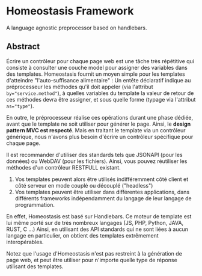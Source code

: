 # Homeostasis Framework
A language agnostic preprocessor based on handlebars.

## Abstract

Écrire un contrôleur pour chaque page web est une tâche très répétitive qui consiste à consulter une couche model pour assigner des variables dans des templates. Homeostasis fournit un moyen simple pour les templates d'atteindre "l'auto-suffisance alimentaire" : Un entête déclaratif indique au préprocesseur les méthodes qu'il doit appeler (via l'attribut `by="service.method"`), à quelles variables du template la valeur de retour de ces méthodes devra être assigner, et sous quelle forme (typage via l'attribut `as="type"`).

En outre, le préprocesseur réalise ces opérations durant une phase dédiée, avant que le template ne soit utiliser pour générer le page. Ainsi, le **design pattern MVC est respecté**. Mais en traitant le template via un contrôleur générique, nous n'avons plus besoin d'écrire un contrôleur spécifique pour chaque page.

Il est recommander d'utiliser des standards tels que JSONAPI (pour les données) ou WebDAV (pour les fichiers). Ainsi, vous pouvez réutiliser les méthodes d'un contrôleur RESTFULL existant.

 1. Vos templates peuvent alors être utilisés indifféremment côté client et côté serveur en mode couplé ou découplé ("headless")
 2. Vos templates peuvent être utiliser dans différentes applications, dans différents frameworks indépendamment du langage de leur langage de programmation.
 
 En effet, Homeostasis est basé sur Handlebars. Ce moteur de template est lui même porté sur de très nombreux langages (JS, PHP, Python, JAVA, RUST, C ...)
 Ainsi, en utilisant des API standards qui ne sont liées à aucun langage en particulier, on obtient des templates extrêmement interopérables. 

Notez que l'usage d'Homeostasis n'est pas restreint à la génération de page web, et peut être utiliser pour n'importe quelle type de réponse utilisant des templates.
